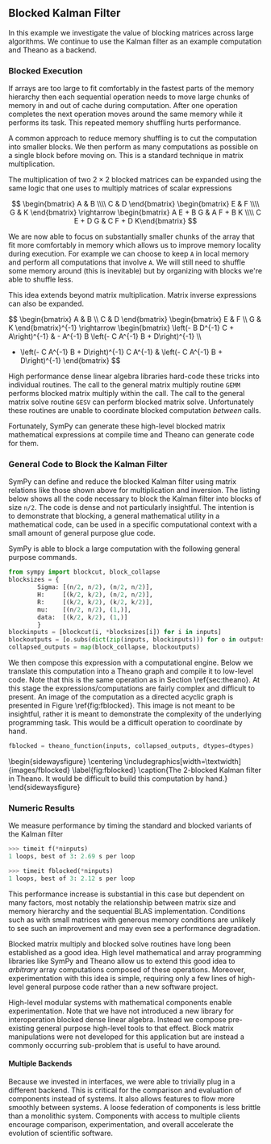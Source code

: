
Blocked Kalman Filter
---------------------

In this example we investigate the value of blocking matrices across large algorithms. We continue to use the Kalman filter as an example computation and Theano as a backend.


### Blocked Execution

If arrays are too large to fit comfortably in the fastest parts of the memory hierarchy then each sequential operation needs to move large chunks of memory in and out of cache during computation.  After one operation completes the next operation moves around the same memory while it performs its task.  This repeated memory shuffling hurts performance.

A common approach to reduce memory shuffling is to cut the computation into smaller blocks.  We then perform as many computations as possible on a single block before moving on.  This is a standard technique in matrix multiplication.

The multiplication of two $2 \times 2$ blocked matrices can be expanded using the same logic that one uses to multiply matrices of scalar expressions

$$ \begin{bmatrix} A & B \\\\ C & D \end{bmatrix} 
   \begin{bmatrix} E & F \\\\ G & K \end{bmatrix}
   \rightarrow
   \begin{bmatrix} A E + B G & A F + B K \\\\ 
                   C E + D G & C F + D K\end{bmatrix} $$

We are now able to focus on substantially smaller chunks of the array that fit more comfortably in memory which allows us to improve memory locality during execution.  For example we can choose to keep `A` in local memory and perform all computations that involve `A`.  We will still need to shuffle some memory around (this is inevitable) but by organizing with blocks we're able to shuffle less.

This idea extends beyond matrix multiplication.  Matrix inverse expressions can also be expanded. 

$$ \begin{bmatrix} A & B \\\\ C & D \end{bmatrix} 
   \begin{bmatrix} E & F \\\\ G & K \end{bmatrix}^{-1}
   \rightarrow
   \begin{bmatrix} 
\left(- B D^{-1} C + A\right)^{-1} & - A^{-1} B \left(- C A^{-1} B + D\right)^{-1} \\\\ 
- \left(- C A^{-1} B + D\right)^{-1} C A^{-1} & \left(- C A^{-1} B + D\right)^{-1}
\end{bmatrix} $$

High performance dense linear algebra libraries hard-code these tricks into individual routines.  The call to the general matrix multiply routine `GEMM` performs blocked matrix multiply within the call.  The call to the general matrix solve routine `GESV` can perform blocked matrix solve.  Unfortunately these routines are unable to coordinate blocked computation *between* calls.

Fortunately, SymPy can generate these high-level blocked matrix mathematical expressions at compile time and Theano can generate code for them.


### General Code to Block the Kalman Filter

SymPy can define and reduce the blocked Kalman filter using matrix relations like those shown above for multiplication and inversion.  The listing below shows all the code necessary to block the Kalman filter into blocks of size `n/2`.  The code is dense and not particularly insightful.  The intention is to demonstrate that blocking, a general mathematical utility in a mathematical code, can be used in a specific computational context with a small amount of general purpose glue code.

SymPy is able to block a large computation with the following general purpose commands.

~~~~~~~~~~~~~~~Python
from sympy import blockcut, block_collapse
blocksizes = {
        Sigma: [(n/2, n/2), (n/2, n/2)],
        H:     [(k/2, k/2), (n/2, n/2)],
        R:     [(k/2, k/2), (k/2, k/2)],
        mu:    [(n/2, n/2), (1,)],
        data:  [(k/2, k/2), (1,)]
        }
blockinputs = [blockcut(i, *blocksizes[i]) for i in inputs]
blockoutputs = [o.subs(dict(zip(inputs, blockinputs))) for o in outputs]
collapsed_outputs = map(block_collapse, blockoutputs)
~~~~~~~~~~~~~~~

We then compose this expression with a computational engine.  Below we translate this computation into a Theano graph and compile it to low-level code.  Note that this is the same operation as in Section \ref{sec:theano}.  At this stage the expressions/computations are fairly complex and difficult to present.  An image of the computation as a directed acyclic graph is presented in Figure \ref{fig:fblocked}.  This image is not meant to be insightful, rather it is meant to demonstrate the complexity of the underlying programming task.  This would be a difficult operation to coordinate by hand.

~~~~~~~~~~~~~~~Python
fblocked = theano_function(inputs, collapsed_outputs, dtypes=dtypes)
~~~~~~~~~~~~~~~

\begin{sidewaysfigure}
\centering
\includegraphics[width=\textwidth]{images/fblocked}
\label{fig:fblocked}
\caption{The 2-blocked Kalman filter in Theano.  It would be difficult to build this computation by hand.}
\end{sidewaysfigure}


### Numeric Results

We measure performance by timing the standard and blocked variants of the Kalman filter

~~~~~~~~~~~~~~~Python
>>> timeit f(*ninputs)
1 loops, best of 3: 2.69 s per loop

>>> timeit fblocked(*ninputs)
1 loops, best of 3: 2.12 s per loop
~~~~~~~~~~~~~~~

This performance increase is substantial in this case but dependent on many factors, most notably the relationship between matrix size and memory hierarchy and the sequential BLAS implementation.  Conditions such as with small matrices with generous memory conditions are unlikely to see such an improvement and may even see a performance degradation.

Blocked matrix multiply and blocked solve routines have long been established as a good idea.  High level mathematical and array programming libraries like SymPy and Theano allow us to extend this good idea to *arbitrary* array computations composed of these operations.  Moreover, experimentation with this idea is simple, requiring only a few lines of high-level general purpose code rather than a new software project.

High-level modular systems with mathematical components enable experimentation.  Note that we have not introduced a new library for interoperation blocked dense linear algebra.  Instead we compose pre-existing general purpose high-level tools to that effect.  Block matrix manipulations were not developed for this application but are instead a commonly occurring sub-problem that is useful to have around.


#### Multiple Backends

Because we invested in interfaces, we were able to trivially plug in a different backend.  This is critical for the comparison and evaluation of components instead of systems.  It also allows features to flow more smoothly between systems.  A loose federation of components is less brittle than a monolithic system.  Components with access to multiple clients encourage comparison, experimentation, and overall accelerate the evolution of scientific software.
